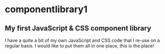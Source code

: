 # componentlibrary1
## My first JavaScript &amp; CSS component library

I have a quite a bit of my own JavaScript and CSS code that I re-use on a regular basis. I would like to put them all in one place, this is the place!
